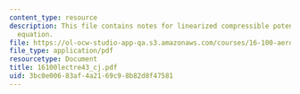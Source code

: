 ```yaml
---
content_type: resource
description: This file contains notes for linearized compressible potential flow governing
  equation.
file: https://ol-ocw-studio-app-qa.s3.amazonaws.com/courses/16-100-aerodynamics-fall-2005/3bc0e00683af4a2169c98b82d8f47581_16100lectre43_cj.pdf
file_type: application/pdf
resourcetype: Document
title: 16100lectre43_cj.pdf
uid: 3bc0e006-83af-4a21-69c9-8b82d8f47581
---
```

